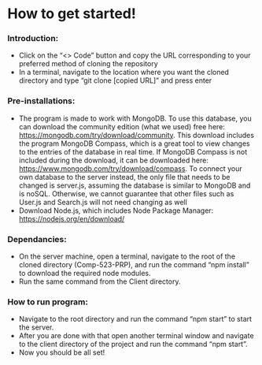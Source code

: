 # How to get started!

### Introduction:
- Click on the “<> Code” button and copy the URL corresponding to your preferred method of cloning the repository
- In a terminal, navigate to the location where you want the cloned directory and type “git clone [copied URL]” and press enter

### Pre-installations:
- The program is made to work with MongoDB. To use this database, you can download the community edition (what we used) free here: https://mongodb.com/try/download/community. This download includes the program MongoDB Compass, which is a great tool to view changes to the entries of the database in real time. If MongoDB Compass is not included during the download, it can be downloaded here: https://www.mongodb.com/try/download/compass. To connect your own database to the server instead, the only file that needs to be changed is server.js, assuming the database is similar to MongoDB and is noSQL. Otherwise, we cannot guarantee that other files such as User.js and Search.js will not need changing as well
- Download Node.js, which includes Node Package Manager: https://nodejs.org/en/download/

### Dependancies:
- On the server machine, open a terminal, navigate to the root of the cloned directory (Comp-523-PRP), and run the command “npm install” to download the required node modules.
- Run the same command from the Client directory.

### How to run program:
- Navigate to the root directory and run the command “npm start” to start the server.
- After you are done with that open another terminal window and navigate to the client directory of the project and run the command “npm start”.
- Now you should be all set!
